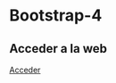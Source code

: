 # Bootstrap-4

## Acceder a la web

<a href="https://tripleyei.github.io/Bootstrap-4/"> Acceder </a>
